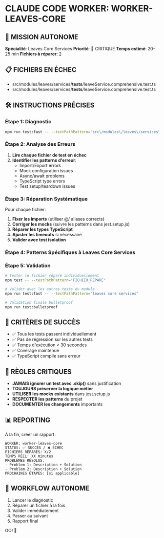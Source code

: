 # CLAUDE CODE WORKER: WORKER-LEAVES-CORE

## 🎯 MISSION AUTONOME
**Spécialité**: Leaves Core Services
**Priorité**: 🚨 CRITIQUE
**Temps estimé**: 20-25 min
**Fichiers à réparer**: 2

## 📋 FICHIERS EN ÉCHEC
- src/modules/leaves/services/__tests__/leaveService.comprehensive.test.ts
- src/modules/leaves/services/__tests__/leaveService.comprehensive.test.ts

## 🛠️ INSTRUCTIONS PRÉCISES

### Étape 1: Diagnostic
```bash
npm run test:fast -- --testPathPattern="src\/modules\/leaves\/services\/__tests__\/leaveService.comprehensive.test.ts"
```

### Étape 2: Analyse des Erreurs
1. **Lire chaque fichier de test en échec**
2. **Identifier les patterns d'erreur**:
   - Import/Export errors
   - Mock configuration issues  
   - Async/await problems
   - TypeScript type errors
   - Test setup/teardown issues

### Étape 3: Réparation Systématique
Pour chaque fichier:
1. **Fixer les imports** (utiliser @/ aliases corrects)
2. **Corriger les mocks** (suivre les patterns dans jest.setup.js)
3. **Réparer les types TypeScript** 
4. **Ajuster les timeouts** si nécessaire
5. **Valider avec test isolation**

### Étape 4: Patterns Spécifiques à Leaves Core Services



### Étape 5: Validation
```bash
# Tester le fichier réparé individuellement
npm test -- --testPathPattern="FICHIER_RÉPARÉ"

# Valider avec les autres tests du module  
npm run test:fast -- --testPathPattern="leaves core services"

# Validation finale bulletproof
npm run test:bulletproof
```

## 🎯 CRITÈRES DE SUCCÈS
- ✅ Tous les tests passent individuellement
- ✅ Pas de régression sur les autres tests
- ✅ Temps d'exécution < 30 secondes
- ✅ Coverage maintenue
- ✅ TypeScript compile sans erreur

## 🚨 RÈGLES CRITIQUES
- **JAMAIS ignorer un test avec .skip()** sans justification
- **TOUJOURS préserver la logique métier** 
- **UTILISER les mocks existants** dans jest.setup.js
- **RESPECTER les patterns** du projet
- **DOCUMENTER les changements** importants

## 📊 REPORTING
À la fin, créer un rapport:
```
WORKER: worker-leaves-core
STATUS: ✅ SUCCÈS / ❌ ÉCHEC
FICHIERS RÉPARÉS: X/2
TEMPS RÉEL: XX minutes
PROBLÈMES RÉSOLUS:
- Problem 1: Description + Solution
- Problem 2: Description + Solution
PROCHAINES ÉTAPES: [si applicable]
```

## 🔄 WORKFLOW AUTONOME
1. Lancer le diagnostic
2. Réparer un fichier à la fois
3. Valider immédiatement
4. Passer au suivant
5. Rapport final

GO! 🚀
